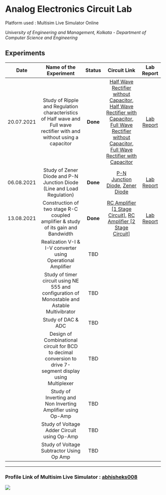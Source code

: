 # Analog Electronics Circuit Lab
Platform used : Multisim Live Simulator Online

_University of Engineering and Management, Kolkata - Department of Computer Science and Engineering_

## Experiments
|Date|Name of the Experiment|Status|Circuit Link|Lab Report|
|:-:|:-:|:-:|:-:|:-:|
|20.07.2021|Study of Ripple and Regulation characteristics of Half wave and Full wave rectifier with and without using a capacitor|**Done**| [Half Wave Rectifier without Capacitor](https://www.multisim.com/content/u8cXreoSjkL7TTZEXvmAs2/halfwave-rectifier-without-capacitor/), [Half Wave Rectifier with Capacitor](https://www.multisim.com/content/7QUTo4iMz5gW9g6uuWxQzK/halfwave-rectifier-with-capacitor/), [Full Wave Rectifier without Capacitor](https://www.multisim.com/content/724tqDMX2dXLZyfYjT4wU3/fullwave-rectifier-without-capacitor/), [Full Wave Rectifier with Capacitor](https://www.multisim.com/content/fossBqEAwxD2yNDSQkJNwD/fullwave-rectifier-with-capacitor/)| [Lab Report](https://github.com/abhisheks008/Fifth-Semester-UEMK-2019-2023-Batch/blob/main/ANALOG%20ELECTRONICS%20CIRCUIT/Assignment-1_I_01_Analog%20Electronics%20Lab.pdf)|
|06.08.2021|Study of Zener Diode and P-N Junction Diode (Line and Load Regulation)|**Done**| [P-N Junction Diode](https://www.multisim.com/content/oCy8nhZiuhSXhJa3FjqQc2/pn-junction-diode/), [Zener Diode](https://www.multisim.com/content/ABaYripiH8APdDXAqeFweN/zener-diode-circuit/)| [Lab Report](https://github.com/abhisheks008/Fifth-Semester-UEMK-2019-2023-Batch/blob/main/ANALOG%20ELECTRONICS%20CIRCUIT/Assignment-2_I_01_Analog%20Electronics%20Lab.pdf)|
|13.08.2021 |	Construction of two stage R-C coupled amplifier & study of its gain and Bandwidth | **Done** | [RC Amplifier [1 Stage Circuit]](https://www.multisim.com/content/DjyYWSmJQDjAgUiWi4RgkL/rc-amplifier-1-stage/open/), [RC Amplifier [2 Stage Circuit]](https://www.multisim.com/content/7SzmSNfvbLMsfKVebxRRjY/rc-amplifier-2-stage/open/) | [Lab Report](https://github.com/abhisheks008/Fifth-Semester-UEMK-2019-2023-Batch/blob/main/ANALOG%20ELECTRONICS%20CIRCUIT/Assignment-3_I_01_Analog%20Electronics%20Lab.pdf) |
| |	Realization V-I & I-V converter using Operational Amplifier | TBD | | |
| |Study of timer circuit using NE 555 and configuration of Monostable and Astable Multivibrator| TBD | | |
| |Study of DAC & ADC | TBD | | |
| |Design of Combinational circuit for BCD to decimal conversion to drive 7-segment display using Multiplexer| TBD | | |
| | Study of Inverting and Non Inverting Amplifier using Op-Amp| TBD | | |
| |Study of Voltage Adder Circuit using Op-Amp| TBD | | |
| |Study of Voltage Subtractor Using Op Amp | TBD | | |

-------------------------------------------------------
### Profile Link of Multisim Live Simulator : [abhisheks008](https://www.multisim.com/contributors/728015-abhisheks008/)

![](https://img.shields.io/badge/Multisim-14.2-00457C?style=for-the-badge&logo=multisim&logoColor=white)
